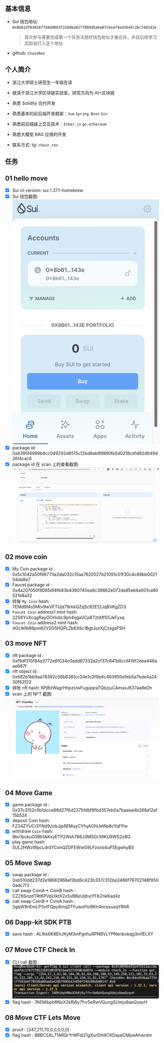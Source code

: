 ## 基本信息

- Sui 钱包地址: `0x8b61df0302677d4dd003f2168ba8277009d5a6a07cbeaf4ad1649c26c748143e`
  > 首次参与需要完成第一个任务注册好钱包地址才被合并，并且后续学习奖励会打入这个地址
- github: `ChainRex`

## 个人简介

- 浙江大学硕士研究生一年级在读
- 就读于浙江大学区块链实验室，研究方向为 AI+区块链
- 熟悉 Solidity 合约开发
- 熟悉基本的前后端开发框架：`Vue` `Spring Boot` `Gin`
- 熟悉前后端链上交互技术：`Ether.js` `go-ethereum`
- 熟悉大模型 RAG 应用的开发

- 联系方式: tg: `chain_rex`

## 任务

## 01 hello move

- [x] Sui cli version: sui 1.37.1-homebrew
- [x] Sui 钱包截图: ![Sui钱包截图](./images/task1/SUI钱包截图.png)
- [x] package id: 0x6395f4999b8cc049292d6515c12bd6eb89860fe5d0218cd1d92d949d26f4cac6
- [x] package id 在 scan 上的查看截图:![Scan截图](./images/task1/Scan截图.png)

## 02 move coin

- [x] My Coin package id : 0x5c1042a50f66773a2da032c15aa7620527b21091c01f30c4c89bb002104da8e7
- [x] Faucet package id : 0x4a207050f8085df4fb83b4360740ea8c39862e072da85eb6a601ca80521e8a32
- [x] 转账 `My Coin` hash: 7EMd9f4s5Mtv9wVFTUjd79rkkQZq5c92E12JqBVKgZD3
- [x] `Faucet Coin` address1 mint hash: 22S8YvXcqgRayGCHobL9ph4qgaVCp8TztAffS5JkFyxq
- [x] `Faucet Coin` address2 mint hash: 4GctkNi86pm62V2G5HQPLZb6X6c1BgtJoxXjCzxgxFSH

## 03 move NFT

- [x] nft package id : 0xf9df315f84a3772e6f034c0add67332a2cf37c841b6ccf419f2eba446aae687f
- [x] nft object id : 0x682b1bb9aa78392c56b6381cc24e1c2f9e4c463950efeb5a7bde4a2430f62f22
- [x] 转账 nft hash: 6PjBzWagrHhpzUwFugujqraTQbzjuCAmaxJ637aa8eDh
- [x] scan 上的 NFT 截图:![Scan截图](./images/task3/Scan截图.png)

## 04 Move Game

- [x] game package id : 0x37c3152c9b1dcce88d27f6d2375fdbf9fbd357eb0a7baaea4b268a12af15b524
- [x] deposit Coin hash: FZ34ZYUCi3YNd9JobJjp6EMuyCYhyAGhUeWp8cYqFPw
- [x] withdraw `Coin` hash: 8bv1pckuG5Bb1AKxyETP2Wsh786J3MSGr39KU9WS2z8Q
- [x] play game hash: 5UL2HWzWpcLdrdYConQZDFEWwG9LFzoxb4uP5EgwhyBS

## 05 Move Swap

- [x] swap package id : 0xb510dd237d2e18682968ef3bd6c423b337c312be2466f76702148f9500adc7f3
- [x] call swap CoinA-> CoinB hash : CZZ6SnzdTRtKPVqUiktX2x5xBBeUijbvjYFK2nkKad4z
- [x] call swap CoinB-> CoinA hash : 3gqW9nEmLP3xtFQpy8mqDTFuwoYtcRKh4ncexuxqYRhR

## 06 Dapp-kit SDK PTB

- [x] save hash : AL1kk6K8EhJKyM3mFgnhuRPN6VLYPNenbokqg3m1ELXY

## 07 Move CTF Check In

- [x] CLI call 截图 : ![截图](./images/task7/cli_call.png)
- [x] flag hash : 7AEMibphRNxX2kRj6y7fnr5eRwVQungSUmju9aeQzqvH

## 08 Move CTF Lets Move

- [x] proof : [247,211,70,0,0,0,0,0]
- [x] flag hash : 8BBCSXL71ARQrYrWFdi21gXurDH4CKDayeCMpwAhwrdm
